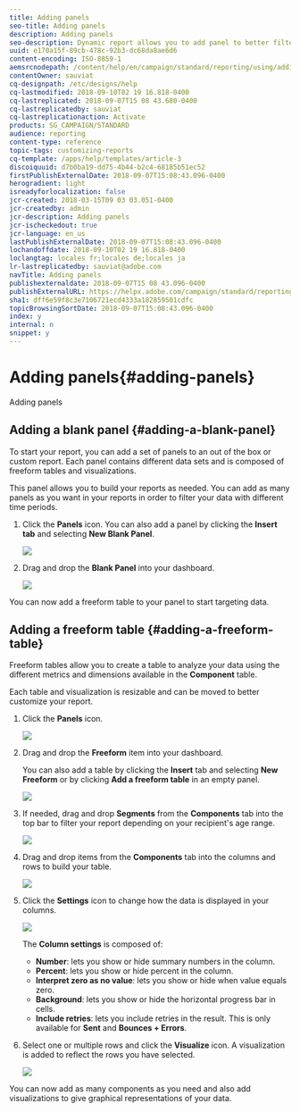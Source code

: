 ```yaml
---
title: Adding panels
seo-title: Adding panels
description: Adding panels
seo-description: Dynamic report allows you to add panel to better filter your data depending on the chosen time period.
uuid: e170a15f-89cb-478c-92b3-dc68da8ae6d6
content-encoding: ISO-8859-1
aemsrcnodepath: /content/help/en/campaign/standard/reporting/using/adding-panels
contentOwner: sauviat
cq-designpath: /etc/designs/help
cq-lastmodified: 2018-09-10T02 19 16.818-0400
cq-lastreplicated: 2018-09-07T15 08 43.680-0400
cq-lastreplicatedby: sauviat
cq-lastreplicationaction: Activate
products: SG_CAMPAIGN/STANDARD
audience: reporting
content-type: reference
topic-tags: customizing-reports
cq-template: /apps/help/templates/article-3
discoiquuid: d7b0ba19-dd75-4b44-b2c4-68185b51ec52
firstPublishExternalDate: 2018-09-07T15:08:43.096-0400
herogradient: light
isreadyforlocalization: false
jcr-created: 2018-03-15T09 03 03.051-0400
jcr-createdby: admin
jcr-description: Adding panels
jcr-ischeckedout: true
jcr-language: en_us
lastPublishExternalDate: 2018-09-07T15:08:43.096-0400
lochandoffdate: 2018-09-10T02 19 16.818-0400
loclangtag: locales fr;locales de;locales ja
lr-lastreplicatedby: sauviat@adobe.com
navTitle: Adding panels
publishexternaldate: 2018-09-07T15 08 43.096-0400
publishExternalURL: https://helpx.adobe.com/campaign/standard/reporting/using/adding-panels.html
sha1: dff6e59f8c3e7106721ecd4333a182859501cdfc
topicBrowsingSortDate: 2018-09-07T15:08:43.096-0400
index: y
internal: n
snippet: y
---
```


# Adding panels{#adding-panels}

Adding panels

## Adding a blank panel {#adding-a-blank-panel}

To start your report, you can add a set of panels to an out of the box or custom report. Each panel contains different data sets and is composed of freeform tables and visualizations.

This panel allows you to build your reports as needed. You can add as many panels as you want in your reports in order to filter your data with different time periods.

1. Click the **Panels** icon. You can also add a panel by clicking the **Insert tab** and selecting **New Blank Panel**. 

   ![](assets/dynamic_report_panel_1.png)

1. Drag and drop the **Blank Panel** into your dashboard. 

   ![](assets/dynamic_report_panel.png)

You can now add a freeform table to your panel to start targeting data.

## Adding a freeform table {#adding-a-freeform-table}

Freeform tables allow you to create a table to analyze your data using the different metrics and dimensions available in the **Component** table.

Each table and visualization is resizable and can be moved to better customize your report.

1. Click the **Panels** icon.

   ![](assets/dynamic_report_panel_1.png)

1. Drag and drop the **Freeform** item into your dashboard.

   You can also add a table by clicking the **Insert** tab and selecting **New Freeform** or by clicking **Add a freeform table** in an empty panel. 

   ![](assets/dynamic_report_panel_2.png)

1. If needed, drag and drop **Segments** from the **Components** tab into the top bar to filter your report depending on your recipient's age range.

   ![](assets/dynamic_report_panel_3.png)

1. Drag and drop items from the **Components** tab into the columns and rows to build your table.

   ![](assets/dynamic_report_freeform_3.png)

1. Click the **Settings** icon to change how the data is displayed in your columns.

   ![](assets/dynamic_report_freeform_4.png)

   The **Column settings** is composed of:

    * **Number**: lets you show or hide summary numbers in the column.
    * **Percent**: lets you show or hide percent in the column.
    * **Interpret zero as no value**: lets you show or hide when value equals zero.
    * **Background**: lets you show or hide the horizontal progress bar in cells.
    * **Include retries**: lets you include retries in the result. This is only available for **Sent** and **Bounces + Errors**.

1. Select one or multiple rows and click the **Visualize** icon. A visualization is added to reflect the rows you have selected.

   ![](assets/dynamic_report_freeform_5.png)

You can now add as many components as you need and also add visualizations to give graphical representations of your data.
